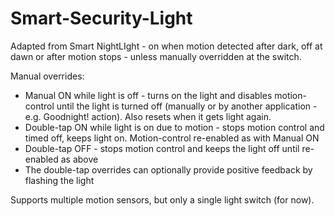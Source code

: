 Smart-Security-Light
====================

Adapted from Smart NightLIght - on when motion detected after dark, off at dawn or after motion stops - unless manually overridden at the switch.

Manual overrides:

* Manual ON while light is off - turns on the light and disables motion-control until the light is turned off (manually or by another application - e.g. Goodnight! action). Also resets when it gets light again.
* Double-tap ON while light is on due to motion - stops motion control and timed off, keeps light on. Motion-control re-enabled as with Manual ON
* Double-tap OFF - stops motion control and keeps the light off until re-enabled as above
* The double-tap overrides can optionally provide positive feedback by flashing the light

Supports multiple motion sensors, but only a single light switch (for now).
